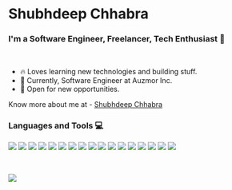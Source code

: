 # Shubhdeep Chhabra
### I'm a Software Engineer, Freelancer, Tech Enthusiast 🚀
<br />

- 🔥 Loves learning new technologies and building stuff.
- 💎 Currently, Software Engineer at Auzmor Inc.
- 🚀 Open for new opportunities.


Know more about me at - [Shubhdeep Chhabra](https://www.shubhdeepchhabra.in)
<br />

### Languages and Tools 💻
 
![](https://img.shields.io/badge/React-20232A?style=flat&logo=react&logoColor=61DAFB)
![](https://img.shields.io/badge/Next.js-20272B?style=flat&logo=next.js&logoColor=white)
![](https://img.shields.io/badge/JavaScript-F7DF1E?style=flat&logo=javascript&logoColor=black)
![](https://img.shields.io/badge/HTML-239120?style=flat&logo=html5&logoColor=white)
![](https://img.shields.io/badge/CSS-239120?&style=flat&logo=css3&logoColor=white)
![](https://img.shields.io/badge/TypeScript-007ACC?style=flat&logo=typescript&logoColor=white)
![](https://img.shields.io/badge/Node.js-43853D?flat&logo=node.js&logoColor=white)
![](https://img.shields.io/badge/Express.js-404D59?style=flat)
![](https://img.shields.io/badge/MySQL-00000F?style=flat&logo=mysql&logoColor=white)
![](https://img.shields.io/badge/MongoDB-4EA94B?style=flat&logo=mongodb&logoColor=white)
![](https://img.shields.io/badge/StyledComponents-4E105B?style=flat&logo=styled-components&logoColor=white)
![](https://img.shields.io/badge/React_Router-CA4245?style=flat&logo=react-router&logoColor=white)
![](https://img.shields.io/badge/eslint-3A33D1?style=flat&logo=eslint&logoColor=white)
![](https://img.shields.io/badge/prettier-1A2C34?style=flat&logo=prettier&logoColor=F7BA3E)
![](https://img.shields.io/badge/Python-14354C?style=flat&logo=python&logoColor=white)
![](https://img.shields.io/badge/Java-ED8B00?style=flat&logo=openjdk&logoColor=white)
![](https://img.shields.io/badge/Go-00ADD8?style=flat&logo=go&logoColor=white)


<br />

![](https://github-readme-stats.vercel.app/api?username=shubhdeep12&theme=shades-of-purple&show_icons=true&hide_border=true)
